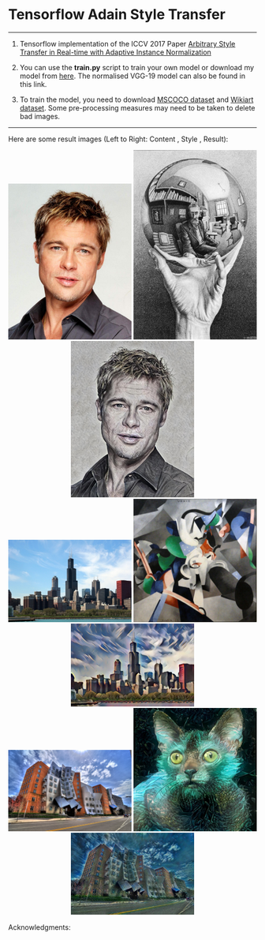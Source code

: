 # Tensorflow Adain Style Transfer

------

1. Tensorflow implementation of the ICCV 2017 Paper [Arbitrary Style Transfer in Real-time with Adaptive Instance Normalization](https://arxiv.org/abs/1703.06868)

2. You can use the  <b>train.py</b> script to train your own model or download my model from [here](https://drive.google.com/drive/folders/1YV57U7U8Aiq2QfBEDflmO3dwuWlBMhOe?usp=sharing). The normalised VGG-19 model can also be found in this link.

3. To train the model, you need to download [MSCOCO dataset](http://cocodataset.org/#download) and [Wikiart dataset](https://www.kaggle.com/c/painter-by-numbers). Some pre-processing measures may need to be taken to delete bad images.

------

Here are some result images (Left to Right: Content , Style , Result):

<div align="center">
   <img src="./images/content/brad_pitt.jpg" width=250 heigh=250>
   <img src="./images/style/escher_sphere.jpg" width=250 heigh=250>
   <img src="./output/escher_sphere_brad_pitt.jpg" width=250 heigh=250>
</div>

<div align="center">
   <img src="./images/content/chicago.jpg" width=250 heigh=250>
   <img src="./images/style/udnie.jpg" width=250 heigh=250>
   <img src="./output/udnie_chicago.jpg" width=250 heigh=250>
</div>

<div align="center">
   <img src="./images/content/stata.jpg" width=250 heigh=250>
   <img src="./images/style/cat.jpg" width=250 heigh=250>
   <img src="./output/cat_stata.jpg" width=250 heigh=250>
</div>


Acknowledgments:
